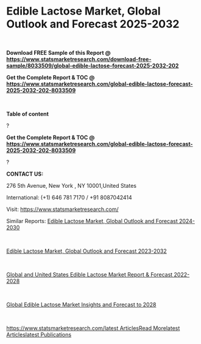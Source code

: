 <h1>Edible Lactose Market, Global Outlook and Forecast 2025-2032</h1><br/><p><strong>Download FREE Sample of this Report @ <a href="https://www.statsmarketresearch.com/download-free-sample/8033509/global-edible-lactose-forecast-2025-2032-202">https://www.statsmarketresearch.com/download-free-sample/8033509/global-edible-lactose-forecast-2025-2032-202</a></strong></p>
 
 
 
 <div><b>Get the Complete Report & TOC @ <a href="https://www.statsmarketresearch.com/global-edible-lactose-forecast-2025-2032-202-8033509">https://www.statsmarketresearch.com/global-edible-lactose-forecast-2025-2032-202-8033509</a></b></div>
 
 
 
 <p><br />
 
 <b>Table of content</b></p>
 
 
 
 <p>? </p>
 
 
 
 <div><b>Get the Complete Report & TOC @ <a href="https://www.statsmarketresearch.com/global-edible-lactose-forecast-2025-2032-202-8033509">https://www.statsmarketresearch.com/global-edible-lactose-forecast-2025-2032-202-8033509</a></b></div>
 
 
 
 <p>? </p>
 
 
 
 <p><b>CONTACT US:</b><br />
 
 276 5th Avenue, New York , NY 10001,United States<br />
 
 International: (+1) 646 781 7170 / +91 8087042414<br />
 
 Visit: <a href="https://www.statsmarketresearch.com/">https://www.statsmarketresearch.com/</a><br />
 
 Similar Reports: <a href="https://www.statsmarketresearch.com/global-edible-lactose-forecast-2025-2032-202-8033509">Edible Lactose Market, Global Outlook and Forecast 2024-2030</a><br />
 
 <br />
 
 <a href="https://www.statsmarketresearch.com/global-edible-lactose-forecast-2025-2032-202-8033509">Edible Lactose Market, Global Outlook and Forecast 2023-2032</a><br />
 
 <br />
 
 <a href="https://www.statsmarketresearch.com/global-edible-lactose-forecast-2025-2032-202-8033509">Global and United States Edible Lactose Market Report & Forecast 2022-2028</a><br />
 
 <br />
 
 <a href="https://www.statsmarketresearch.com/global-edible-lactose-forecast-2025-2032-202-8033509">Global Edible Lactose Market Insights and Forecast to 2028</a><br />
 
 <br />
 
 <a href="https://gyeongbokgung.com">https://www.statsmarketresearch.com/</a><a href="https://hallyeomaritime.com">latest Articles</a><a href="https://jingwansa.com">Read More</a><a href="https://nguoiviet.jp/">latest Articles</a><a href="https://www.intelmarketresearch.com/">latest Publications</a></p>